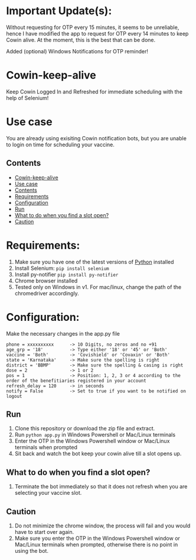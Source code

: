 # Important Update(s): 

Without requesting for OTP every 15 minutes, it seems to be unreliable, hence I have modified the app to request for OTP every 14 minutes to keep Cowin alive. At the moment, this is the best that can be done.

Added (optional) Windows Notifications for OTP reminder!

# Cowin-keep-alive

Keep Cowin Logged In and Refreshed for immediate scheduling with the help of Selenium! 

# Use case

You are already using exisiting Cowin notification bots, but you are unable to login on time for scheduling your vaccine. 

## Contents

<!--ts-->
   * [Cowin-keep-alive](#Cowin-keep-alive)
   * [Use case](#use-case)
   * [Contents](#contents)
   * [Requirements](#requirements)
   * [Configuration](#configuration)
   * [Run](#run)
   * [What to do when you find a slot open?](#what-to-do-when-you-find-a-slot-open)
   * [Caution](#caution)
<!--te-->



# Requirements:

1. Make sure you have one of the latest versions of [Python](https://www.python.org/downloads/) installed
2. Install Selenium: `pip install selenium`
3. Install py-notifier `pip install py-notifier`
4. Chrome browser installed
5. Tested only on Windows in v1. For mac/linux, change the path of the chromedriver accordingly.


# Configuration:

Make the necessary changes in the app.py file
```
phone = xxxxxxxxxx      -> 10 Digits, no zeros and no +91
age_grp = '18'          -> Type either '18' or '45' or 'Both'
vaccine = 'Both'        -> 'Covishield' or 'Covaxin' or 'Both'
state = 'Karnataka'     -> Make sure the spelling is right
district = 'BBMP'       -> Make sure the spelling & casing is right
dose = 2                -> 1 or 2
pos = 1                 -> Position: 1, 2, 3 or 4 according to the order of the benefitiaries registered in your account 
refresh_delay = 120     -> in seconds
notify = False          -> Set to true if you want to be notified on logout
```

## Run

1. Clone this repository or download the zip file and extract.
2. Run `python app.py` in Windows Powershell or Mac/Linux terminals
3. Enter the OTP in the Windows Powershell window or Mac/Linux terminals when prompted
4. Sit back and watch the bot keep your cowin alive till a slot opens up.

## What to do when you find a slot open?

1. Terminate the bot immediately so that it does not refresh when you are selecting your vaccine slot.

## Caution

1. Do not minimize the chrome window, the process will fail and you would have to start over again.
2. Make sure you enter the OTP in the Windows Powershell window or Mac/Linux terminals when prompted, otherwise there is no point in using the bot.
